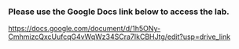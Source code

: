 ### Please use the Google Docs link below to access the lab.
https://docs.google.com/document/d/1h5ONy-CmhmizcQxcUufcqG4vWqWz34SCra7IkCBHJtg/edit?usp=drive_link
